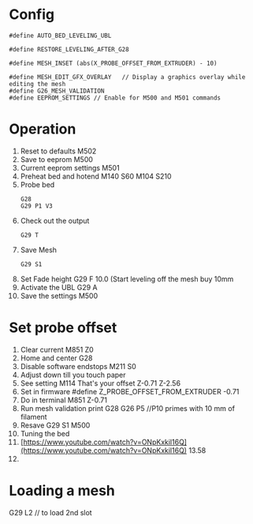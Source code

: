 # Config
```
#define AUTO_BED_LEVELING_UBL

#define RESTORE_LEVELING_AFTER_G28

#define MESH_INSET (abs(X_PROBE_OFFSET_FROM_EXTRUDER) - 10)

#define MESH_EDIT_GFX_OVERLAY   // Display a graphics overlay while editing the mesh
#define G26_MESH_VALIDATION
#define EEPROM_SETTINGS // Enable for M500 and M501 commands
```

# Operation
1. Reset to defaults
  M502
2. Save to eeprom
  M500
 3. Current eeprom settings
 M501
 4. Preheat bed and hotend
  M140 S60
  M104 S210
3. Probe bed
    ```
    G28
    G29 P1 V3
    ```
4. Check out the output
    ```
    G29 T
    ```
5. Save Mesh
    ```
    G29 S1
    ```
 8. Set Fade height
  G29 F 10.0 (Start leveling off the mesh buy 10mm
  9. Activate the UBL
  G29 A
  10. Save the settings
   M500
# Set probe offset
1. Clear current
M851 Z0
2. Home and center
G28 
3. Disable software endstops
M211 S0
4. Adjust down till you touch paper
5. See setting
M114
That's your offset Z-0.71 Z-2.56
6. Set in firmware
#define Z_PROBE_OFFSET_FROM_EXTRUDER -0.71
7. Do in terminal
M851 Z-0.71
8. Run mesh validation print
G28
G26 P5 //P10 primes with 10 mm of filament
9. Resave
 G29 S1
 M500
 10. Tuning the bed 
 11. [https://www.youtube.com/watch?v=ONpKxkil16Q](https://www.youtube.com/watch?v=ONpKxkil16Q) 13.58
 12.  
# Loading a mesh
G29 L2 // to load 2nd slot
<!--stackedit_data:
eyJoaXN0b3J5IjpbLTk2NTExOTk0MiwyMjA5MjU3ODksMTQ0ND
gyNDc1NSwtMTM4MTkyNzA2NSwtMTkxMTQxNTc4OSwxNTI0MTEy
OTQxLC0xMzk0MzA3OTExLDE4MDY5MzAyMjQsLTE0ODc4MjI3Nz
csMTM4OTk0MzIzNSw4MzQyMDQyOTYsLTEyMzY4MzkxODQsLTk3
NTgxMzE3Ml19
-->